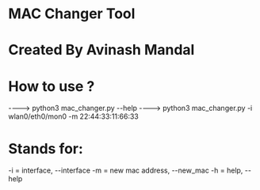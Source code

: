 # MAC Changer Tool 

# Created By Avinash Mandal

# How to use ?
----> python3 mac_changer.py --help
----> python3 mac_changer.py -i wlan0/eth0/mon0 -m 22:44:33:11:66:33

# Stands for:
-i = interface, --interface
-m = new mac address, --new_mac
-h = help, --help
